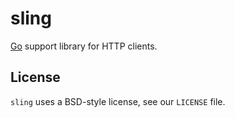 sling
=====================

[Go](http://golang.org) support library for HTTP clients.

## License

`sling` uses a BSD-style license, see our `LICENSE` file.
